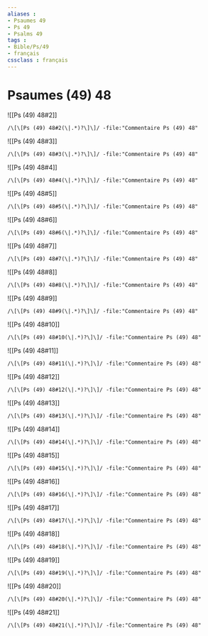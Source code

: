 ```yaml
---
aliases : 
- Psaumes 49
- Ps 49
- Psalms 49
tags : 
- Bible/Ps/49
- français
cssclass : français
---
```


# Psaumes (49) 48

![[Ps (49) 48#2]]

```query
/\[\[Ps (49) 48#2(\|.*)?\]\]/ -file:"Commentaire Ps (49) 48"
```

![[Ps (49) 48#3]]

```query
/\[\[Ps (49) 48#3(\|.*)?\]\]/ -file:"Commentaire Ps (49) 48"
```

![[Ps (49) 48#4]]

```query
/\[\[Ps (49) 48#4(\|.*)?\]\]/ -file:"Commentaire Ps (49) 48"
```

![[Ps (49) 48#5]]

```query
/\[\[Ps (49) 48#5(\|.*)?\]\]/ -file:"Commentaire Ps (49) 48"
```

![[Ps (49) 48#6]]

```query
/\[\[Ps (49) 48#6(\|.*)?\]\]/ -file:"Commentaire Ps (49) 48"
```

![[Ps (49) 48#7]]

```query
/\[\[Ps (49) 48#7(\|.*)?\]\]/ -file:"Commentaire Ps (49) 48"
```

![[Ps (49) 48#8]]

```query
/\[\[Ps (49) 48#8(\|.*)?\]\]/ -file:"Commentaire Ps (49) 48"
```

![[Ps (49) 48#9]]

```query
/\[\[Ps (49) 48#9(\|.*)?\]\]/ -file:"Commentaire Ps (49) 48"
```

![[Ps (49) 48#10]]

```query
/\[\[Ps (49) 48#10(\|.*)?\]\]/ -file:"Commentaire Ps (49) 48"
```

![[Ps (49) 48#11]]

```query
/\[\[Ps (49) 48#11(\|.*)?\]\]/ -file:"Commentaire Ps (49) 48"
```

![[Ps (49) 48#12]]

```query
/\[\[Ps (49) 48#12(\|.*)?\]\]/ -file:"Commentaire Ps (49) 48"
```

![[Ps (49) 48#13]]

```query
/\[\[Ps (49) 48#13(\|.*)?\]\]/ -file:"Commentaire Ps (49) 48"
```

![[Ps (49) 48#14]]

```query
/\[\[Ps (49) 48#14(\|.*)?\]\]/ -file:"Commentaire Ps (49) 48"
```

![[Ps (49) 48#15]]

```query
/\[\[Ps (49) 48#15(\|.*)?\]\]/ -file:"Commentaire Ps (49) 48"
```

![[Ps (49) 48#16]]

```query
/\[\[Ps (49) 48#16(\|.*)?\]\]/ -file:"Commentaire Ps (49) 48"
```

![[Ps (49) 48#17]]

```query
/\[\[Ps (49) 48#17(\|.*)?\]\]/ -file:"Commentaire Ps (49) 48"
```

![[Ps (49) 48#18]]

```query
/\[\[Ps (49) 48#18(\|.*)?\]\]/ -file:"Commentaire Ps (49) 48"
```

![[Ps (49) 48#19]]

```query
/\[\[Ps (49) 48#19(\|.*)?\]\]/ -file:"Commentaire Ps (49) 48"
```

![[Ps (49) 48#20]]

```query
/\[\[Ps (49) 48#20(\|.*)?\]\]/ -file:"Commentaire Ps (49) 48"
```

![[Ps (49) 48#21]]

```query
/\[\[Ps (49) 48#21(\|.*)?\]\]/ -file:"Commentaire Ps (49) 48"
```

